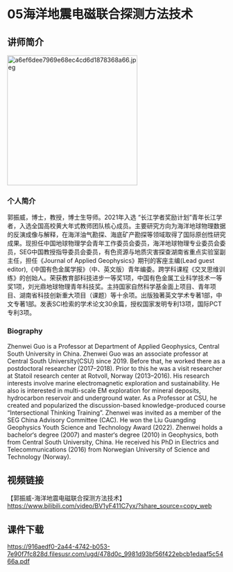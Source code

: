 #  05海洋地震电磁联合探测方法技术
## 讲师简介

 <img src="https://s1.imagehub.cc/images/2023/08/25/a6ef6dee7969e68ec4cd6d1878368a66.jpeg" alt="a6ef6dee7969e68ec4cd6d1878368a66.jpeg" border="0" weight=150 height=300 />
 
### 个人简介
郭振威，博士，教授，博士生导师。2021年入选 “长江学者奖励计划”青年长江学者，入选全国高校黄大年式教师团队核心成员。主要研究方向为海洋地球物理数据的反演成像与解释，在海洋油气勘探、海底矿产勘探等领域取得了国际原创性研究成果。现担任中国地球物理学会青年工作委员会委员，海洋地球物理专业委员会委员，SEG中国教授指导委员会委员，有色资源与地质灾害探查湖南省重点实验室副主任，担任《Journal of Applied Geophysics》期刊的客座主编(Lead guest editor),《中国有色金属学报》（中、英文版）青年编委。跨学科课程《交叉思维训练》的创始人。荣获教育部科技进步一等奖1项，中国有色金属工业科学技术一等奖1项，刘光鼎地球物理青年科技奖。主持国家自然科学基金面上项目、青年项目、湖南省科技创新重大项目（课题）等十余项。出版独著英文学术专著1部，中文专著1部。发表SCI检索的学术论文30余篇，授权国家发明专利13项，国际PCT专利3项。

### Biography
Zhenwei Guo is a Professor at Department of Applied Geophysics, Central South University in China. 
Zhenwei Guo was an associate professor at Central South University(CSU) since 2019. Before that, he worked there as a postdoctoral researcher (2017–2018). Prior to this he was a visit researcher at Statoil research center at Rotvoll, Norway (2013–2016). 
His research interests involve marine electromagnetic exploration and sustainability. He also is interested in multi-scale EM exploration for mineral deposits, hydrocarbon reservoir and underground water. 
As a Professor at CSU, he created and popularized the discussion-based knowledge-produced course “Intersectional Thinking Training”.
Zhenwei was invited as a member of the SEG China Advisory Committee (CAC). He won the Liu Guangding Geophysics Youth Science and Technology Award (2022).
Zhenwei holds a bachelor‘s degree (2007) and master‘s degree (2010) in Geophysics, both from Central South University, China. He received his PhD in Electrics and Telecommunications (2016) from Norwegian University of Science and Technology (Norway).





## 视频链接

【郭振威-海洋地震电磁联合探测方法技术】 https://www.bilibili.com/video/BV1yF411C7yx/?share_source=copy_web

## 课件下载

https://916aedf0-2a44-4742-b053-7e90f7fc828d.filesusr.com/ugd/478d0c_9981d93bf56f422ebcb1edaaf5c5466a.pdf
